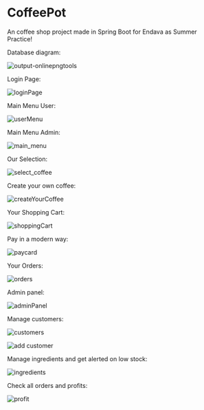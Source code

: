 # CoffeePot

An coffee shop project made in Spring Boot for Endava as Summer Practice!

Database diagram:


![output-onlinepngtools](https://user-images.githubusercontent.com/73706879/129975823-a4057be7-9eb6-4cd1-8c38-810629916d13.png)


Login Page:


![loginPage](https://user-images.githubusercontent.com/73706879/129728942-cd4a4e1c-1b4d-458f-bfee-2ade2eb89ca1.PNG)


Main Menu User:


![userMenu](https://user-images.githubusercontent.com/73706879/129728999-bf9649a4-6fd4-4dce-b65d-757c12f97555.PNG)


Main Menu Admin:


![main_menu](https://user-images.githubusercontent.com/73706879/129729040-dc91da9c-6936-4d38-a3ec-120c3d646084.PNG)


Our Selection:


![select_coffee](https://user-images.githubusercontent.com/73706879/129729093-9c5efae7-2cfc-4c7e-b5a7-8e6ba6cb6cee.PNG)


Create your own coffee:


![createYourCoffee](https://user-images.githubusercontent.com/73706879/129729145-a1ae55cd-5b38-404c-acb8-4c1c30f3efd3.PNG)


Your Shopping Cart:


![shoppingCart](https://user-images.githubusercontent.com/73706879/129729242-c1c5f356-8cd6-408a-9d24-56c57fca9855.PNG)


Pay in a modern way:


![paycard](https://user-images.githubusercontent.com/73706879/129936904-0750ad7c-2835-416f-8f69-fbc851960cf7.PNG)


Your Orders:


![orders](https://user-images.githubusercontent.com/73706879/129729296-7bb2f869-36a6-479c-8e77-820368f52781.PNG)


Admin panel:


![adminPanel](https://user-images.githubusercontent.com/73706879/129729334-ee851838-701a-46fd-b5b9-103d92016281.PNG)


Manage customers:


![customers](https://user-images.githubusercontent.com/73706879/129729368-f8b88803-7325-4c39-a124-80c83058aba1.PNG)


![add customer](https://user-images.githubusercontent.com/73706879/129729383-fce98756-047a-48b7-ba9c-455fd5502a8c.PNG)


Manage ingredients and get alerted on low stock:


![ingredients](https://user-images.githubusercontent.com/73706879/129729440-9a0a6e51-6f97-4c64-a718-96f5e8ff7ff5.PNG)


Check all orders and profits:


![profit](https://user-images.githubusercontent.com/73706879/129729460-4e3c1d36-c1ba-40f1-bfdc-38ae98e8ba62.PNG)


